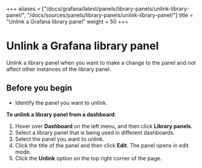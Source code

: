 +++
aliases = ["/docs/grafana/latest/panels/library-panels/unlink-library-panel/", "/docs/sources/panels/library-panels/unlink-library-panel/"]
title = "Unlink a Grafana library panel"
weight = 50
+++

# Unlink a Grafana library panel

Unlink a library panel when you want to make a change to the panel and not affect other instances of the library panel.

## Before you begin

- Identify the panel you want to unlink.

**To unlink a library panel from a dashboard**:

1. Hover over **Dashboard** on the left menu, and then click **Library panels**.
1. Select a library panel that is being used in different dashboards.
1. Select the panel you want to unlink.
1. Click the title of the panel and then click **Edit**. The panel opens in edit mode.
1. Click the **Unlink** option on the top right corner of the page.
